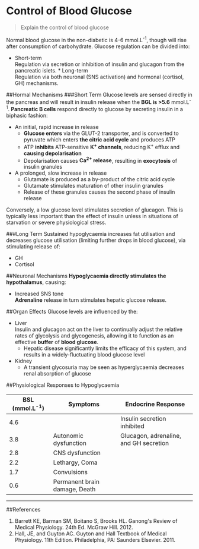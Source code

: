 # Control of Blood Glucose
>Explain the control of blood glucose

Normal blood glucose in the non-diabetic is 4-6 mmol.L<sup>-1</sup>, though will rise after consumption of carbohydrate. Glucose regulation can be divided into:
* Short-term  
Regulation via secretion or inhibition of insulin and glucagon from the pancreatic islets. * Long-term  
Regulation via both neuronal (SNS activation) and hormonal (cortisol, GH) mechanisms.

##Hormal Mechanisms
###Short Term
Glucose levels are sensed directly in the pancreas and will result in insulin release when the **BGL is >5.6** mmol.L<sup>-1</sup>. **Pancreatic B cells** respond directly to glucose by secreting insulin in a biphasic fashion:
* An initial, rapid increase in release  
    * **Glucose enters** via the GLUT-2 transporter, and is converted to pyruvate which enters **the citric acid cycle** and produces ATP
    * ATP **inhibits** ATP-sensitive **K<sup>+</sup> channels**, reducing K<sup>+</sup> efflux and **causing depolarisation**
    * Depolarisation causes **Ca<sup>2+</sup> release**, resulting in **exocytosis** of insulin granules
* A prolonged, slow increase in release
    * Glutamate is produced as a by-product of the citric acid cycle
    * Glutamate stimulates maturation of other insulin granules
    * Release of these granules causes the second phase of insulin release

Conversely, a low glucose level stimulates secretion of glucagon. This is typically less important than the effect of insulin unless in situations of starvation or severe physiological stress.

###Long Term
Sustained hypoglycaemia increases fat utilisation and decreases glucose utilisation (limiting further drops in blood glucose), via stimulating release of:
* GH
* Cortisol

##Neuronal Mechanisms
**Hypoglycaemia directly stimulates the hypothalamus**, causing:
* Increased SNS tone  
**Adrenaline** release in turn stimulates hepatic glucose release.

##Organ Effects
Glucose levels are influenced by the:
* Liver  
Insulin and glucagon act on the liver to continually adjust the relative rates of glycolysis and glycogenesis, allowing it to function as an effective **buffer** of **blood glucose**.
    * Hepatic disease significantly limits the efficacy of this system, and results in a widely-fluctuating blood glucose level
* Kidney  
    * A transient glycosuria may be seen as hyperglycaemia decreases renal absorption of glucose




##Physiological Responses to Hypoglycaemia

|BSL (mmol.L<sup>-1</sup>) |Symptoms|Endocrine Response|
|--|--|--|
|4.6||Insulin secretion inhibited|
|3.8|Autonomic dysfunction|Glucagon, adrenaline, and GH secretion|
|2.8|CNS dysfunction||
|2.2|Lethargy, Coma||
|1.7|Convulsions||
|0.6|Permanent brain damage, Death|||

---

##References
1. Barrett KE, Barman SM, Boitano S, Brooks HL. Ganong's Review of Medical Physiology. 24th Ed. McGraw Hill. 2012.
2. Hall, JE, and Guyton AC. Guyton and Hall Textbook of Medical Physiology. 11th Edition. Philadelphia, PA: Saunders Elsevier. 2011. 
